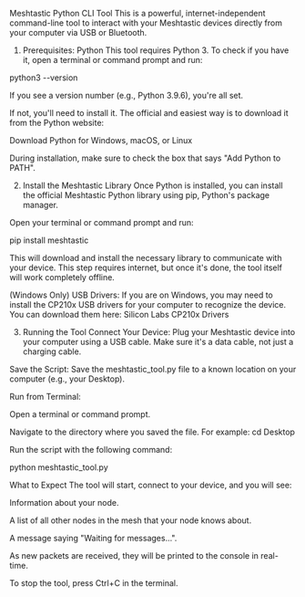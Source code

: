 Meshtastic Python CLI Tool
This is a powerful, internet-independent command-line tool to interact with your Meshtastic devices directly from your computer via USB or Bluetooth.

1. Prerequisites: Python
This tool requires Python 3. To check if you have it, open a terminal or command prompt and run:

python3 --version

If you see a version number (e.g., Python 3.9.6), you're all set.

If not, you'll need to install it. The official and easiest way is to download it from the Python website:

Download Python for Windows, macOS, or Linux

During installation, make sure to check the box that says "Add Python to PATH".

2. Install the Meshtastic Library
Once Python is installed, you can install the official Meshtastic Python library using pip, Python's package manager.

Open your terminal or command prompt and run:

pip install meshtastic

This will download and install the necessary library to communicate with your device. This step requires internet, but once it's done, the tool itself will work completely offline.

(Windows Only) USB Drivers:
If you are on Windows, you may need to install the CP210x USB drivers for your computer to recognize the device. You can download them here: Silicon Labs CP210x Drivers

3. Running the Tool
Connect Your Device: Plug your Meshtastic device into your computer using a USB cable. Make sure it's a data cable, not just a charging cable.

Save the Script: Save the meshtastic_tool.py file to a known location on your computer (e.g., your Desktop).

Run from Terminal:

Open a terminal or command prompt.

Navigate to the directory where you saved the file. For example: cd Desktop

Run the script with the following command:

python meshtastic_tool.py

What to Expect
The tool will start, connect to your device, and you will see:

Information about your node.

A list of all other nodes in the mesh that your node knows about.

A message saying "Waiting for messages...".

As new packets are received, they will be printed to the console in real-time.

To stop the tool, press Ctrl+C in the terminal.
